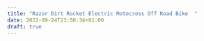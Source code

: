 ```yaml
---
title: "Razor Dirt Rocket Electric Motocross Off Road Bike  "
date: 2022-09-24T23:50:34+01:00
draft: true
---
```


